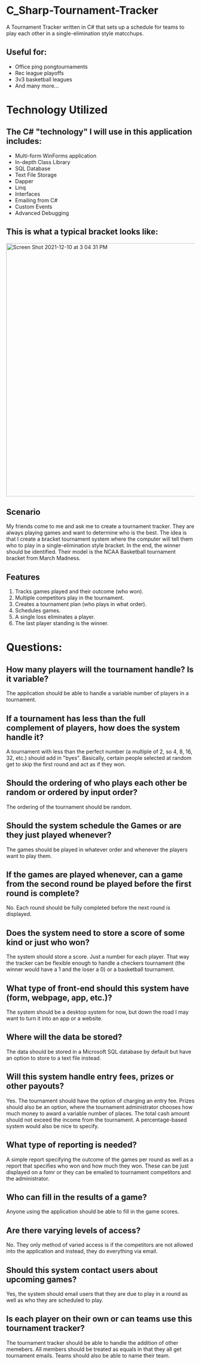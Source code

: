 # C_Sharp-Tournament-Tracker
A Tournament Tracker written in C# that sets up a schedule for teams to play each other in a single-elimination style matcchups.

## Useful for:
- Office ping pongtournaments
- Rec league playoffs
- 3v3 basketball leagues
- And many more...

# Technology Utilized
## The C# "technology" I will use in this application includes:
- Multi-form WinForms application
- In-depth Class Library
- SQL Database
- Text File Storage
- Dapper
- Linq
- Interfaces
- Emailing from C#
- Custom Events
- Advanced Debugging

## This is what a typical bracket looks like:
<img width="677" alt="Screen Shot 2021-12-10 at 3 04 31 PM" src="https://user-images.githubusercontent.com/52815609/145634768-4704ea1c-bff8-444d-8915-9d9a7712ee4e.png">

## Scenario
My friends come to me and ask me to create a tournament tracker. They are always playing games and want to determine who is the best. The idea is that I create a bracket tournament system where the computer will tell them who to play in a single-elimination style bracket. In the end, the winner should be identified. Their model is the NCAA Basketball tournament bracket from March Madness.

## Features
1. Tracks games played and their outcome (who won).
2. Multiple competitors play in the tournament.
3. Creates a tournament plan (who plays in what order).
4. Schedules games.
5. A single loss eliminates a player.
6. The last player standing is the winner.

# Questions:
## How many players will the tournament handle? Is it variable?
The application should be able to handle a variable number of players in a tournament.

## If a tournament has less than the full complement of players, how does the system handle it?
A tournament with less than the perfect number (a multiple of 2, so 4, 8, 16, 32, etc.) should add in "byes". Basically, certain people selected at random get to skip the first round and act as if they won.

## Should the ordering of who plays each other be random or ordered by input order?
The ordering of the tournament should be random.

## Should the system schedule the Games or are they just played whenever?
The games should be played in whatever order and whenever the players want to play them.

## If the games are played whenever, can a game from the second round be played before the first round is complete?
No. Each round should be fully completed before the next round is displayed.

## Does the system need to store a score of some kind or just who won?
The system should store a score. Just a number for each player. That way the tracker can be flexible enough to handle a checkers tournament (the winner would have a 1 and the loser a 0) or a basketball tournament.

## What type of front-end should this system have (form, webpage, app, etc.)?
The system should be a desktop system for now, but down the road I may want to turn it into an app or a website.

## Where will the data be stored?
The data should be stored in a Microsoft SQL database by default but have an option to store to a text file instead.

## Will this system handle entry fees, prizes or other payouts?
Yes. The tournament should have the option of charging an entry fee. Prizes should also be an option, where the tournament administrator chooses how much money to award a variable number of places. The total cash amount should not exceed the income from the tournament. A percentage-based system would also be nice to specify.

## What type of reporting is needed?
A simple report specifying the outcome of the games per round as well as a report that specifies who won and how much they won. These can be just displayed on a fomr or they can be emailed to tournament competitors and the administrator.

## Who can fill in the results of a game?
Anyone using the application should be able to fill in the game scores.

## Are there varying levels of access?
No. They only method of varied access is if the competitors are not allowed into the application and instead, they do everything via email.

## Should this system contact users about upcoming games?
Yes, the system should email users that they are due to play in a round as well as who they are scheduled to play.

## Is each player on their own or can teams use this tournament tracker?
The tournament tracker should be able to handle the addition of other memebers. All members should be treated as equals in that they all get tournament emails. Teams should also be able to name their team.
